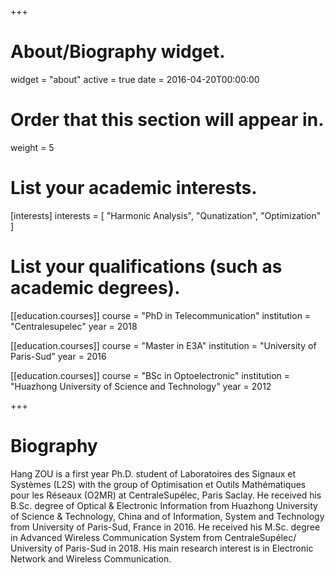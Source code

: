 +++
# About/Biography widget.
widget = "about"
active = true
date = 2016-04-20T00:00:00

# Order that this section will appear in.
weight = 5

# List your academic interests.
[interests]
  interests = [
    "Harmonic Analysis",
    "Qunatization",
    "Optimization"
  ]

# List your qualifications (such as academic degrees).
[[education.courses]]
  course = "PhD in Telecommunication"
  institution = "Centralesupelec"
  year = 2018

[[education.courses]]
  course = "Master in E3A"
  institution = "University of Paris-Sud"
  year = 2016

[[education.courses]]
  course = "BSc in Optoelectronic"
  institution = "Huazhong University of Science and Technology"
  year = 2012
 
+++

# Biography

Hang ZOU is a first year Ph.D. student of Laboratoires des Signaux et Systèmes (L2S) with the group of Optimisation et Outils Mathématiques pour les Réseaux (O2MR) at CentraleSupélec, Paris Saclay. He received his B.Sc. degree of Optical & Electronic Information from Huazhong University of Science & Technology, China and of Information, System and Technology from University of Paris-Sud, France in 2016. He received his M.Sc. degree in Advanced Wireless Communication System from CentraleSupélec/ University of Paris-Sud in 2018. His main research interest is in Electronic Network and Wireless Communication.